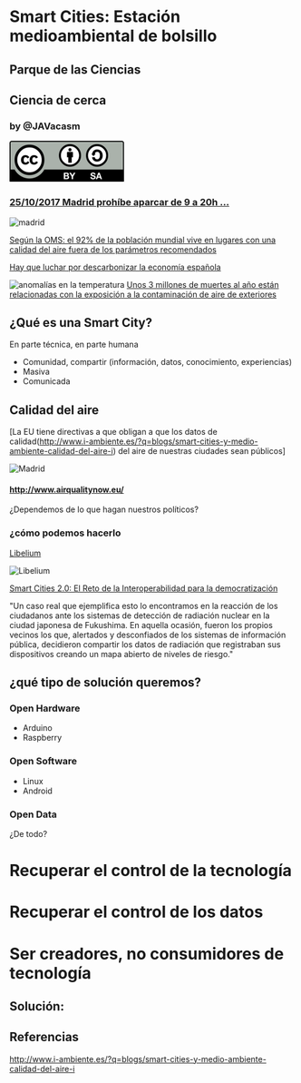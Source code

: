# Smart Cities: Estación medioambiental de bolsillo

## Parque de las Ciencias
## Ciencia de cerca

### by @JAVacasm

![Licencia CC by SA](./imagenes/Licencia_CC.png)



### [25/10/2017 Madrid prohíbe aparcar de 9 a 20h ... ](http://www.20minutos.es/noticia/3168380/0/madrid-activara-manana-escenario-2-anticontaminacion-con-prohibicion-aparcar-ser-no-residentes/?utm_source=Twitter-20minutos&utm_medium=Social&utm_campaign=Postlink)

![madrid](http://www.efeverde.com/wp-content/blogs.dir/1/files_mf/cache/th_1cce678baa2865fe866ba90e481edd63_8108693.jpg)

[Según la OMS: el 92% de la población mundial vive en lugares con una calidad del aire fuera de los parámetros recomendados](http://www.who.int/mediacentre/news/releases/2016/air-pollution-estimates/es/)

[Hay que luchar por descarbonizar la economía española](http://www.efeverde.com/noticias/descarbonizar-economia-espanola/)

![anomalías en la temperatura](http://static.naukas.com/media/2017/10/01-640x830.jpg)
[Unos 3 millones de muertes al año están relacionadas con la exposición a la contaminación de aire de exteriores](http://naukas.com/2017/10/24/por-que-necesitamos-energia-nuclear/)


## ¿Qué es una Smart City?

En parte técnica, en parte humana

* Comunidad, compartir (información, datos, conocimiento, experiencias)
* Masiva
* Comunicada

## Calidad del aire

[La EU tiene directivas a que obligan a que los datos de calidad(http://www.i-ambiente.es/?q=blogs/smart-cities-y-medio-ambiente-calidad-del-aire-i) del aire de nuestras ciudades sean públicos]

![Madrid](http://www.i-ambiente.es/sites/default/files/Image1.JPG)

#### http://www.airqualitynow.eu/


¿Dependemos de lo que hagan nuestros políticos?

### ¿cómo podemos hacerlo

[Libelium](http://www.libelium.com/libeliumworld/smart_cities/)

![Libelium](https://static.esmartcity.es/media/2016/12/cci2-smart-cities-2-0-reto-de-interoperabilidad-para-democratizacion-figura-1-libelium-smart-world.jpg)

[Smart Cities 2.0: El Reto de la Interoperabilidad para la democratización](https://www.esmartcity.es/comunicaciones/smart-cities-2-0-reto-interoperabilidad-democratizacion)


"Un caso real que ejemplifica esto lo encontramos en la reacción de los ciudadanos ante los sistemas de detección de radiación nuclear en la ciudad japonesa de Fukushima. En aquella ocasión, fueron los propios vecinos los que, alertados y desconfiados de los sistemas de información pública, decidieron compartir los datos de radiación que registraban sus dispositivos creando un mapa abierto de niveles de riesgo."

## ¿qué tipo de solución queremos?

### Open Hardware

* Arduino
* Raspberry

### Open Software

* Linux
* Android

###  Open Data

¿De todo?

# Recuperar el control de la tecnología
# Recuperar el control de los datos
# Ser creadores, no consumidores de tecnología


## Solución:

## Referencias

http://www.i-ambiente.es/?q=blogs/smart-cities-y-medio-ambiente-calidad-del-aire-i
